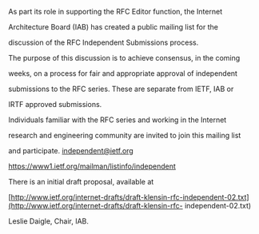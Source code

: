 
As part its role in supporting the RFC Editor function, the Internet  

Architecture Board (IAB) has created a public mailing list for the  

discussion of the RFC Independent Submissions process.


The purpose of this discussion is to achieve consensus, in the coming  

weeks, on a process for fair and appropriate approval of independent  

submissions to the RFC series. These are separate from IETF, IAB or  

IRTF approved submissions.


Individuals familiar with the RFC series and working in the Internet  

research and engineering community are invited to join this mailing list  

and participate. independent@ietf.org  

<https://www1.ietf.org/mailman/listinfo/independent>


There is an initial draft proposal, available at


 [http://www.ietf.org/internet-drafts/draft-klensin-rfc-independent-02.txt](http://www.ietf.org/internet-drafts/draft-klensin-rfc- independent-02.txt)


Leslie Daigle, Chair, IAB.


